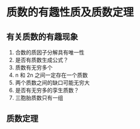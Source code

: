 # 质数的有趣性质及质数定理

		
## 有关质数的有趣现象

1. 合数的质因子分解具有唯一性
1. 是否有质数生成公式？
1. 质数有无穷多个
1. n 和 2n 之间一定存在一个质数
1. 两个质数之间的缺口可能无穷大
1. 是否有无穷多的孪生质数？
1. 三胞胎质数只有一组

		
## 质数定理

